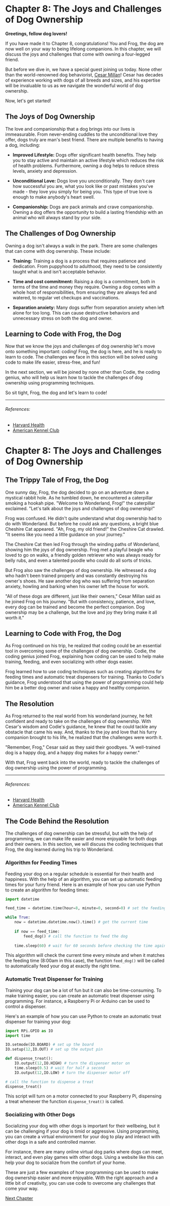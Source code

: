 # Chapter 8: The Joys and Challenges of Dog Ownership

**Greetings, fellow dog lovers!** 

If you have made it to Chapter 8, congratulations! You and Frog, the dog are now well on your way to being lifelong companions. In this chapter, we will discuss the joys and challenges that come with owning a four-legged friend.

But before we dive in, we have a special guest joining us today. None other than the world-renowned dog behaviorist, [Cesar Millan](https://www.cesarsway.com/)! Cesar has decades of experience working with dogs of all breeds and sizes, and his expertise will be invaluable to us as we navigate the wonderful world of dog ownership.

Now, let's get started!

## The Joys of Dog Ownership

The love and companionship that a dog brings into our lives is immeasurable. From never-ending cuddles to the unconditional love they offer, dogs truly are man's best friend. There are multiple benefits to having a dog, including:

- **Improved Lifestyle:** Dogs offer significant health benefits. They help you to stay active and maintain an active lifestyle which reduces the risk of health problems. Furthermore, owning a dog helps to reduce stress levels, anxiety and depression.

- **Unconditional Love:** Dogs love you unconditionally. They don't care how successful you are, what you look like or past mistakes you've made - they love you simply for being you. This type of true love is enough to make anybody's heart swell.

- **Companionship:** Dogs are pack animals and crave companionship. Owning a dog offers the opportunity to build a lasting friendship with an animal who will always stand by your side.

## The Challenges of Dog Ownership

Owning a dog isn't always a walk in the park. There are some challenges that can come with dog ownership. These include:

- **Training:** Training a dog is a process that requires patience and dedication. From puppyhood to adulthood, they need to be consistently taught what is and isn't acceptable behavior.

- **Time and cost commitment:** Raising a dog is a commitment, both in terms of the time and money they require. Owning a dog comes with a whole host of responsibilities, from ensuring they are always fed and watered, to regular vet checkups and vaccinations.

- **Separation anxiety:** Many dogs suffer from separation anxiety when left alone for too long. This can cause destructive behaviors and unnecessary stress on both the dog and owner.

## Learning to Code with Frog, the Dog 

Now that we know the joys and challenges of dog ownership let's move onto something important: coding! Frog, the dog is here, and he is ready to learn to code. The challenges we face in this section will be solved using code to make life easier, stress-free, and fun! 

In the next section, we will be joined by none other than Codie, the coding genius, who will help us learn how to tackle the challenges of dog ownership using programming techniques.

So sit tight, Frog, the dog and let's learn to code!

---
###### References:
- [Harvard Health](https://www.health.harvard.edu/staying-healthy/get-a-dog-your-heart-will-thank-you)
- [American Kennel Club](https://www.akc.org/)
# Chapter 8: The Joys and Challenges of Dog Ownership

## The Trippy Tale of Frog, the Dog

One sunny day, Frog, the dog decided to go on an adventure down a mystical rabbit hole. As he tumbled down, he encountered a caterpillar smoking a hookah pipe. "Welcome to Wonderland, Frog!" the caterpillar exclaimed. "Let's talk about the joys and challenges of dog ownership!"

Frog was confused. He didn't quite understand what dog ownership had to do with Wonderland. But before he could ask any questions, a bright blue Cheshire Cat appeared. "Ah, Frog, my old friend!" the Cheshire Cat drawled. "It seems like you need a little guidance on your journey."

The Cheshire Cat then led Frog through the winding paths of Wonderland, showing him the joys of dog ownership. Frog met a playful beagle who loved to go on walks, a friendly golden retriever who was always ready for belly rubs, and even a talented poodle who could do all sorts of tricks.

But Frog also saw the challenges of dog ownership. He witnessed a dog who hadn't been trained properly and was constantly destroying his owner's shoes. He saw another dog who was suffering from separation anxiety, howling and barking when his owner left the house for work. 

"All of these dogs are different, just like their owners," Cesar Millan said as he joined Frog on his journey. "But with consistency, patience, and love, every dog can be trained and become the perfect companion. Dog ownership may be a challenge, but the love and joy they bring make it all worth it."

## Learning to Code with Frog, the Dog

As Frog continued on his trip, he realized that coding could be an essential tool in overcoming some of the challenges of dog ownership. Codie, the coding genius joined Frog, explaining how coding can be used to help make training, feeding, and even socializing with other dogs easier.

Frog learned how to use coding techniques such as creating algorithms for feeding times and automatic treat dispensers for training. Thanks to Codie's guidance, Frog understood that using the power of programming could help him be a better dog owner and raise a happy and healthy companion.

## The Resolution

As Frog returned to the real world from his wonderland journey, he felt confident and ready to take on the challenges of dog ownership. With Cesar's wisdom and Codie's guidance, he knew that he could tackle any obstacle that came his way. And, thanks to the joy and love that his furry companion brought to his life, he realized that the challenges were worth it.

"Remember, Frog," Cesar said as they said their goodbyes. "A well-trained dog is a happy dog, and a happy dog makes for a happy owner."

With that, Frog went back into the world, ready to tackle the challenges of dog ownership using the power of programming.

---
###### References:
- [Harvard Health](https://www.health.harvard.edu/staying-healthy/get-a-dog-your-heart-will-thank-you)
- [American Kennel Club](https://www.akc.org/)
## The Code Behind the Resolution

The challenges of dog ownership can be stressful, but with the help of programming, we can make life easier and more enjoyable for both dogs and their owners. In this section, we will discuss the coding techniques that Frog, the dog learned during his trip to Wonderland. 

### Algorithm for Feeding Times

Feeding your dog on a regular schedule is essential for their health and happiness. With the help of an algorithm, you can set up automatic feeding times for your furry friend. Here is an example of how you can use Python to create an algorithm for feeding times:

```python
import datetime

feed_time = datetime.time(hour=8, minute=0, second=0) # set the feeding time to 8:00am

while True:
    now = datetime.datetime.now().time() # get the current time
    
    if now == feed_time:
        feed_dog() # call the function to feed the dog
        
    time.sleep(60) # wait for 60 seconds before checking the time again
```

This algorithm will check the current time every minute and when it matches the feeding time (8:00am in this case), the function `feed_dog()` will be called to automatically feed your dog at exactly the right time.

### Automatic Treat Dispenser for Training

Training your dog can be a lot of fun but it can also be time-consuming. To make training easier, you can create an automatic treat dispenser using programming. For instance, a Raspberry Pi or Arduino can be used to control a dispenser.

Here's an example of how you can use Python to create an automatic treat dispenser for training your dog:

```python
import RPi.GPIO as IO
import time

IO.setmode(IO.BOARD) # set up the board
IO.setup(12,IO.OUT) # set up the output pin

def dispense_treat():
    IO.output(12,IO.HIGH) # turn the dispenser motor on
    time.sleep(0.5) # wait for half a second
    IO.output(12,IO.LOW) # turn the dispenser motor off

# call the function to dispense a treat
dispense_treat()
```

This script will turn on a motor connected to your Raspberry Pi, dispensing a treat whenever the function `dispense_treat()` is called.

### Socializing with Other Dogs

Socializing your dog with other dogs is important for their wellbeing, but it can be challenging if your dog is timid or aggressive. Using programming, you can create a virtual environment for your dog to play and interact with other dogs in a safe and controlled manner.

For instance, there are many online virtual dog parks where dogs can meet, interact, and even play games with other dogs. Using a website like this can help your dog to socialize from the comfort of your home.

These are just a few examples of how programming can be used to make dog ownership easier and more enjoyable. With the right approach and a little bit of creativity, you can use code to overcome any challenges that come your way.


[Next Chapter](09_Chapter09.md)